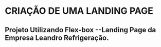 # CRIAÇÃO DE UMA LANDING PAGE
## Projeto Utilizando Flex-box --Landing Page da Empresa Leandro Refrigeração.
